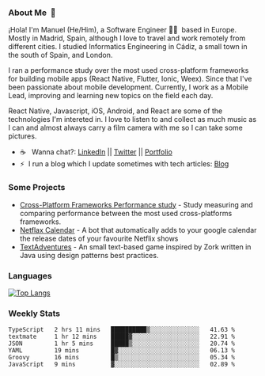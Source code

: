### About Me &nbsp;🐢

¡Hola! I'm Manuel (He/Him), a Software Engineer 👨‍💻 &nbsp;based in Europe. Mostly in Madrid, Spain, although I love to travel and work remotely from different cities. I studied Informatics Engineering in Cádiz, a small town in the south of Spain, and London. 

I ran a performance study over the most used cross-platform frameworks for building mobile apps (React Native, Flutter, Ionic, Weex). Since that I've been passionate about mobile development. Currently, I work as a Mobile Lead, improving and learning new topics on the field each day.

React Native, Javascript, iOS, Android, and React are some of the technologies I'm intereted in. I love to listen to and collect as much music as I can and almost always carry a film camera with me so I can take some pictures.

- ☕️ &nbsp; Wanna chat?: [LinkedIn](https://www.linkedin.com/in/manuelrdsg) || [Twitter](https://twitter.com/manuelrdsg) || [Portfolio](https://me.manuelrdsg.com)
- ⚡️&nbsp; I run a blog which I update sometimes with tech articles: [Blog](https://manuelrdsg.com)

### Some Projects

- [Cross-Platform Frameworks Performance study](https://rodin.uca.es/handle/10498/20951) - Study measuring and comparing performance between the most used cross-platforms frameworks.
- [Netflax Calendar](https://github.com/manuelrdsg/NetflaxCalendar) - A bot that automatically adds to your google calendar the release dates of your favourite Netflix shows
- [TextAdventures](https://github.com/manuelrdsg/TextAdventures) - An small text-based game inspired by Zork written in Java using design patterns best practices.

### Languages

[![Top Langs](https://github-readme-stats.vercel.app/api/top-langs/?username=manuelrdsg&layout=compact&langs_count=9&hide=html)](https://github.com/manuelrdsg)

### Weekly Stats

<!--START_SECTION:waka-->

```text
TypeScript   2 hrs 11 mins   ██████████▒░░░░░░░░░░░░░░   41.63 %
textmate     1 hr 12 mins    █████▓░░░░░░░░░░░░░░░░░░░   22.91 %
JSON         1 hr 5 mins     █████▒░░░░░░░░░░░░░░░░░░░   20.74 %
YAML         19 mins         █▓░░░░░░░░░░░░░░░░░░░░░░░   06.13 %
Groovy       16 mins         █▒░░░░░░░░░░░░░░░░░░░░░░░   05.34 %
JavaScript   9 mins          ▓░░░░░░░░░░░░░░░░░░░░░░░░   02.89 %
```

<!--END_SECTION:waka-->
